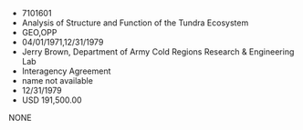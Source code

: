 * 7101601
* Analysis of Structure and Function of the Tundra Ecosystem
* GEO,OPP
* 04/01/1971,12/31/1979
* Jerry Brown, Department of Army Cold Regions Research & Engineering Lab
* Interagency Agreement
*   name not available
* 12/31/1979
* USD 191,500.00

NONE